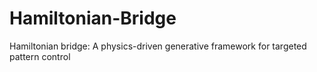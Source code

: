 # Hamiltonian-Bridge
Hamiltonian bridge: A physics-driven generative framework for targeted pattern control
